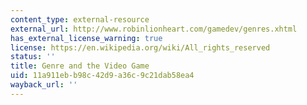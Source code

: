 ```yaml
---
content_type: external-resource
external_url: http://www.robinlionheart.com/gamedev/genres.xhtml
has_external_license_warning: true
license: https://en.wikipedia.org/wiki/All_rights_reserved
status: ''
title: Genre and the Video Game
uid: 11a911eb-b98c-42d9-a36c-9c21dab58ea4
wayback_url: ''
---
```

